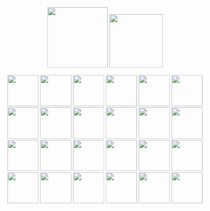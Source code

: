 <p align="center">
  <img height="136" src="https://github.com/amabilee/amabilee/blob/main/content.svg" />
  <a href="https://github.com/amabilee">
    <img height="120" src="https://github-readme-stats.vercel.app/api/top-langs/?username=amabilee&hide_progress=true&langs_count=6&theme=holi" />
  </a>
</p>

<div align="center">
  <img width="70" src="https://images-wixmp-ed30a86b8c4ca887773594c2.wixmp.com/f/3091ddbf-bd5e-48af-ad96-bb0f41831927/d339rh6-549281c8-a968-4379-96f5-62081df39df4.gif?token=eyJ0eXAiOiJKV1QiLCJhbGciOiJIUzI1NiJ9.eyJzdWIiOiJ1cm46YXBwOjdlMGQxODg5ODIyNjQzNzNhNWYwZDQxNWVhMGQyNmUwIiwiaXNzIjoidXJuOmFwcDo3ZTBkMTg4OTgyMjY0MzczYTVmMGQ0MTVlYTBkMjZlMCIsIm9iaiI6W1t7InBhdGgiOiJcL2ZcLzMwOTFkZGJmLWJkNWUtNDhhZi1hZDk2LWJiMGY0MTgzMTkyN1wvZDMzOXJoNi01NDkyODFjOC1hOTY4LTQzNzktOTZmNS02MjA4MWRmMzlkZjQuZ2lmIn1dXSwiYXVkIjpbInVybjpzZXJ2aWNlOmZpbGUuZG93bmxvYWQiXX0.6nxliny8LIGZJxjqUXrFShywWyjM2KgjGbbXlNvZcD8"/>
  <img width="70" src="https://images-wixmp-ed30a86b8c4ca887773594c2.wixmp.com/f/b073ef0e-79d5-4285-b825-66041ce032bd/ddmjgiu-ffabd3ea-764d-4374-99d5-a9221370c3ee.png?token=eyJ0eXAiOiJKV1QiLCJhbGciOiJIUzI1NiJ9.eyJzdWIiOiJ1cm46YXBwOjdlMGQxODg5ODIyNjQzNzNhNWYwZDQxNWVhMGQyNmUwIiwiaXNzIjoidXJuOmFwcDo3ZTBkMTg4OTgyMjY0MzczYTVmMGQ0MTVlYTBkMjZlMCIsIm9iaiI6W1t7InBhdGgiOiJcL2ZcL2IwNzNlZjBlLTc5ZDUtNDI4NS1iODI1LTY2MDQxY2UwMzJiZFwvZGRtamdpdS1mZmFiZDNlYS03NjRkLTQzNzQtOTlkNS1hOTIyMTM3MGMzZWUucG5nIn1dXSwiYXVkIjpbInVybjpzZXJ2aWNlOmZpbGUuZG93bmxvYWQiXX0.9epTIuFLfDSa0jMemTklSgMt9ZXnRPLpYLq9s2sFxUI"/>
  <img width="70" src="https://images-wixmp-ed30a86b8c4ca887773594c2.wixmp.com/f/4339409c-6983-4206-b8fd-20cb80a47b8f/d3jbqtd-3a62d4dc-f0cd-4647-a916-b97ded2c1831.png?token=eyJ0eXAiOiJKV1QiLCJhbGciOiJIUzI1NiJ9.eyJzdWIiOiJ1cm46YXBwOjdlMGQxODg5ODIyNjQzNzNhNWYwZDQxNWVhMGQyNmUwIiwiaXNzIjoidXJuOmFwcDo3ZTBkMTg4OTgyMjY0MzczYTVmMGQ0MTVlYTBkMjZlMCIsIm9iaiI6W1t7InBhdGgiOiJcL2ZcLzQzMzk0MDljLTY5ODMtNDIwNi1iOGZkLTIwY2I4MGE0N2I4ZlwvZDNqYnF0ZC0zYTYyZDRkYy1mMGNkLTQ2NDctYTkxNi1iOTdkZWQyYzE4MzEucG5nIn1dXSwiYXVkIjpbInVybjpzZXJ2aWNlOmZpbGUuZG93bmxvYWQiXX0.Sm0rYBOU-gKtnvu9M_U9KvFByv9jB-6F2YcmDmnIAoQ"/>
  <img width="70" src="https://images-wixmp-ed30a86b8c4ca887773594c2.wixmp.com/f/ac47b304-a641-4a41-96a6-921d418e5aa0/d28alm1-e699e0af-d5f3-4963-a10d-bd902f4ec1fd.gif?token=eyJ0eXAiOiJKV1QiLCJhbGciOiJIUzI1NiJ9.eyJzdWIiOiJ1cm46YXBwOjdlMGQxODg5ODIyNjQzNzNhNWYwZDQxNWVhMGQyNmUwIiwiaXNzIjoidXJuOmFwcDo3ZTBkMTg4OTgyMjY0MzczYTVmMGQ0MTVlYTBkMjZlMCIsIm9iaiI6W1t7InBhdGgiOiJcL2ZcL2FjNDdiMzA0LWE2NDEtNGE0MS05NmE2LTkyMWQ0MThlNWFhMFwvZDI4YWxtMS1lNjk5ZTBhZi1kNWYzLTQ5NjMtYTEwZC1iZDkwMmY0ZWMxZmQuZ2lmIn1dXSwiYXVkIjpbInVybjpzZXJ2aWNlOmZpbGUuZG93bmxvYWQiXX0.OI3H3K9rK5BI-8oH1L-YGyUUBhqD-fJfbYAUco_j5qs"/>
  <img width="70" src="https://images-wixmp-ed30a86b8c4ca887773594c2.wixmp.com/f/8df76d20-7c20-446f-a95f-cb37223813e2/da7b5aq-b6c685c1-0f5b-4e40-9725-830150d7889f.gif?token=eyJ0eXAiOiJKV1QiLCJhbGciOiJIUzI1NiJ9.eyJzdWIiOiJ1cm46YXBwOjdlMGQxODg5ODIyNjQzNzNhNWYwZDQxNWVhMGQyNmUwIiwiaXNzIjoidXJuOmFwcDo3ZTBkMTg4OTgyMjY0MzczYTVmMGQ0MTVlYTBkMjZlMCIsIm9iaiI6W1t7InBhdGgiOiJcL2ZcLzhkZjc2ZDIwLTdjMjAtNDQ2Zi1hOTVmLWNiMzcyMjM4MTNlMlwvZGE3YjVhcS1iNmM2ODVjMS0wZjViLTRlNDAtOTcyNS04MzAxNTBkNzg4OWYuZ2lmIn1dXSwiYXVkIjpbInVybjpzZXJ2aWNlOmZpbGUuZG93bmxvYWQiXX0.RNpoMsK2ZuqlKF3jMQIHOkJZyCaYWj3gypnK5CeWiNY"/>
  <img width="70" src="https://images-wixmp-ed30a86b8c4ca887773594c2.wixmp.com/f/fd695a56-b840-4407-bf9c-ea0939b5cb16/dbs8ezg-17e37aee-ac3a-45d3-ac43-5e669acc7ad7.gif?token=eyJ0eXAiOiJKV1QiLCJhbGciOiJIUzI1NiJ9.eyJzdWIiOiJ1cm46YXBwOjdlMGQxODg5ODIyNjQzNzNhNWYwZDQxNWVhMGQyNmUwIiwiaXNzIjoidXJuOmFwcDo3ZTBkMTg4OTgyMjY0MzczYTVmMGQ0MTVlYTBkMjZlMCIsIm9iaiI6W1t7InBhdGgiOiJcL2ZcL2ZkNjk1YTU2LWI4NDAtNDQwNy1iZjljLWVhMDkzOWI1Y2IxNlwvZGJzOGV6Zy0xN2UzN2FlZS1hYzNhLTQ1ZDMtYWM0My01ZTY2OWFjYzdhZDcuZ2lmIn1dXSwiYXVkIjpbInVybjpzZXJ2aWNlOmZpbGUuZG93bmxvYWQiXX0.fqJ_PZU2oCUi0waQcgsZDqYmRH_IbJ3nBFoNfPVW8Do"/>
  <img width="70" src="https://images-wixmp-ed30a86b8c4ca887773594c2.wixmp.com/f/59e332c6-d1c5-48c2-a5a3-d966c9a046f9/d1jivyh-4caa9a03-422d-4afe-8fbf-ab5a94074abb.gif?token=eyJ0eXAiOiJKV1QiLCJhbGciOiJIUzI1NiJ9.eyJzdWIiOiJ1cm46YXBwOjdlMGQxODg5ODIyNjQzNzNhNWYwZDQxNWVhMGQyNmUwIiwiaXNzIjoidXJuOmFwcDo3ZTBkMTg4OTgyMjY0MzczYTVmMGQ0MTVlYTBkMjZlMCIsIm9iaiI6W1t7InBhdGgiOiJcL2ZcLzU5ZTMzMmM2LWQxYzUtNDhjMi1hNWEzLWQ5NjZjOWEwNDZmOVwvZDFqaXZ5aC00Y2FhOWEwMy00MjJkLTRhZmUtOGZiZi1hYjVhOTQwNzRhYmIuZ2lmIn1dXSwiYXVkIjpbInVybjpzZXJ2aWNlOmZpbGUuZG93bmxvYWQiXX0.lQ8--XOKy2_Aujuw4ZN3x5bYajcUoZkXOG_S5xb7yps"/>
  <img width="70" src="https://images-wixmp-ed30a86b8c4ca887773594c2.wixmp.com/f/8aac6dd3-9081-4124-b7df-af171e3d586b/d1e16y3-4bafcb34-ecef-4c70-ae51-25597ce021c7.png?token=eyJ0eXAiOiJKV1QiLCJhbGciOiJIUzI1NiJ9.eyJzdWIiOiJ1cm46YXBwOjdlMGQxODg5ODIyNjQzNzNhNWYwZDQxNWVhMGQyNmUwIiwiaXNzIjoidXJuOmFwcDo3ZTBkMTg4OTgyMjY0MzczYTVmMGQ0MTVlYTBkMjZlMCIsIm9iaiI6W1t7InBhdGgiOiJcL2ZcLzhhYWM2ZGQzLTkwODEtNDEyNC1iN2RmLWFmMTcxZTNkNTg2YlwvZDFlMTZ5My00YmFmY2IzNC1lY2VmLTRjNzAtYWU1MS0yNTU5N2NlMDIxYzcucG5nIn1dXSwiYXVkIjpbInVybjpzZXJ2aWNlOmZpbGUuZG93bmxvYWQiXX0.f3PrNsU8-K2HLJhi7WYFQcCPEm7UDVJGUwBIy1AUHeU"/>
  <img width="70" src="https://images-wixmp-ed30a86b8c4ca887773594c2.wixmp.com/f/a37af78b-c155-4a48-b82d-84112bacd07e/d1wm2w3-be5ff023-7739-420d-9ebd-d3d85d1ed849.gif?token=eyJ0eXAiOiJKV1QiLCJhbGciOiJIUzI1NiJ9.eyJzdWIiOiJ1cm46YXBwOjdlMGQxODg5ODIyNjQzNzNhNWYwZDQxNWVhMGQyNmUwIiwiaXNzIjoidXJuOmFwcDo3ZTBkMTg4OTgyMjY0MzczYTVmMGQ0MTVlYTBkMjZlMCIsIm9iaiI6W1t7InBhdGgiOiJcL2ZcL2EzN2FmNzhiLWMxNTUtNGE0OC1iODJkLTg0MTEyYmFjZDA3ZVwvZDF3bTJ3My1iZTVmZjAyMy03NzM5LTQyMGQtOWViZC1kM2Q4NWQxZWQ4NDkuZ2lmIn1dXSwiYXVkIjpbInVybjpzZXJ2aWNlOmZpbGUuZG93bmxvYWQiXX0.0ujYYW1OzeQgR1fLv4w2FziZkl5o1oCGW5vb47Bv2sA"/>
  <img width="70" src="https://images-wixmp-ed30a86b8c4ca887773594c2.wixmp.com/f/528e458b-6d3e-41d1-aa13-9ce94a1255e7/d2o5kql-9ba3783a-d9b1-48bd-81dd-d6d3f694b95e.gif?token=eyJ0eXAiOiJKV1QiLCJhbGciOiJIUzI1NiJ9.eyJzdWIiOiJ1cm46YXBwOjdlMGQxODg5ODIyNjQzNzNhNWYwZDQxNWVhMGQyNmUwIiwiaXNzIjoidXJuOmFwcDo3ZTBkMTg4OTgyMjY0MzczYTVmMGQ0MTVlYTBkMjZlMCIsIm9iaiI6W1t7InBhdGgiOiJcL2ZcLzUyOGU0NThiLTZkM2UtNDFkMS1hYTEzLTljZTk0YTEyNTVlN1wvZDJvNWtxbC05YmEzNzgzYS1kOWIxLTQ4YmQtODFkZC1kNmQzZjY5NGI5NWUuZ2lmIn1dXSwiYXVkIjpbInVybjpzZXJ2aWNlOmZpbGUuZG93bmxvYWQiXX0.giZL_dPY_PwxYOA-wRuoOFHHB3HzQykKalutCqEAiNk"/>
  <img width="70" src="https://images-wixmp-ed30a86b8c4ca887773594c2.wixmp.com/f/e3815736-8243-41a3-a164-4ee2f3fa5131/d2lrpiz-087042e0-342f-4db9-b3da-c5e2a36c6351.gif?token=eyJ0eXAiOiJKV1QiLCJhbGciOiJIUzI1NiJ9.eyJzdWIiOiJ1cm46YXBwOjdlMGQxODg5ODIyNjQzNzNhNWYwZDQxNWVhMGQyNmUwIiwiaXNzIjoidXJuOmFwcDo3ZTBkMTg4OTgyMjY0MzczYTVmMGQ0MTVlYTBkMjZlMCIsIm9iaiI6W1t7InBhdGgiOiJcL2ZcL2UzODE1NzM2LTgyNDMtNDFhMy1hMTY0LTRlZTJmM2ZhNTEzMVwvZDJscnBpei0wODcwNDJlMC0zNDJmLTRkYjktYjNkYS1jNWUyYTM2YzYzNTEuZ2lmIn1dXSwiYXVkIjpbInVybjpzZXJ2aWNlOmZpbGUuZG93bmxvYWQiXX0.ppTRoTQB_v38C9fgTYJIobxO93YbyXxdalx9cInCWks"/>
  <img width="70" src="https://images-wixmp-ed30a86b8c4ca887773594c2.wixmp.com/f/dbec6980-bee8-4bbe-9a91-4814c17707a5/d1wlz5a-361bac1e-82b5-43b4-b2ce-2abdb7cdf8f3.png?token=eyJ0eXAiOiJKV1QiLCJhbGciOiJIUzI1NiJ9.eyJzdWIiOiJ1cm46YXBwOjdlMGQxODg5ODIyNjQzNzNhNWYwZDQxNWVhMGQyNmUwIiwiaXNzIjoidXJuOmFwcDo3ZTBkMTg4OTgyMjY0MzczYTVmMGQ0MTVlYTBkMjZlMCIsIm9iaiI6W1t7InBhdGgiOiJcL2ZcL2RiZWM2OTgwLWJlZTgtNGJiZS05YTkxLTQ4MTRjMTc3MDdhNVwvZDF3bHo1YS0zNjFiYWMxZS04MmI1LTQzYjQtYjJjZS0yYWJkYjdjZGY4ZjMucG5nIn1dXSwiYXVkIjpbInVybjpzZXJ2aWNlOmZpbGUuZG93bmxvYWQiXX0.F-PEE8Pgt5gynQs3KBIcPyrAur4pvDcIkX-R2NFj6ZI"/>
  <img width="70" src="https://images-wixmp-ed30a86b8c4ca887773594c2.wixmp.com/f/8f5967b9-fc84-45f6-a9c3-3938bfba7232/d6l6d9j-9e15c5fb-1c72-4c47-9100-d7ead1198573.png?token=eyJ0eXAiOiJKV1QiLCJhbGciOiJIUzI1NiJ9.eyJzdWIiOiJ1cm46YXBwOjdlMGQxODg5ODIyNjQzNzNhNWYwZDQxNWVhMGQyNmUwIiwiaXNzIjoidXJuOmFwcDo3ZTBkMTg4OTgyMjY0MzczYTVmMGQ0MTVlYTBkMjZlMCIsIm9iaiI6W1t7InBhdGgiOiJcL2ZcLzhmNTk2N2I5LWZjODQtNDVmNi1hOWMzLTM5MzhiZmJhNzIzMlwvZDZsNmQ5ai05ZTE1YzVmYi0xYzcyLTRjNDctOTEwMC1kN2VhZDExOTg1NzMucG5nIn1dXSwiYXVkIjpbInVybjpzZXJ2aWNlOmZpbGUuZG93bmxvYWQiXX0.KACjDT07g_NxY7dGuA7_3CXCkaxdbEmft6HNqwufgSU"/>
  <img width="70" src="https://images-wixmp-ed30a86b8c4ca887773594c2.wixmp.com/f/e2cab113-532d-45fb-a063-aeb3ae124643/d2n1bvd-bd2eeb3d-acbf-45de-85f4-67b6de411ed5.gif?token=eyJ0eXAiOiJKV1QiLCJhbGciOiJIUzI1NiJ9.eyJzdWIiOiJ1cm46YXBwOjdlMGQxODg5ODIyNjQzNzNhNWYwZDQxNWVhMGQyNmUwIiwiaXNzIjoidXJuOmFwcDo3ZTBkMTg4OTgyMjY0MzczYTVmMGQ0MTVlYTBkMjZlMCIsIm9iaiI6W1t7InBhdGgiOiJcL2ZcL2UyY2FiMTEzLTUzMmQtNDVmYi1hMDYzLWFlYjNhZTEyNDY0M1wvZDJuMWJ2ZC1iZDJlZWIzZC1hY2JmLTQ1ZGUtODVmNC02N2I2ZGU0MTFlZDUuZ2lmIn1dXSwiYXVkIjpbInVybjpzZXJ2aWNlOmZpbGUuZG93bmxvYWQiXX0.y8tW3xSYGpM5Ga_h_ZjvykluDYTD0AjdUgRlqBl-qHc"/>
  <img width="70" src="https://images-wixmp-ed30a86b8c4ca887773594c2.wixmp.com/f/be27b9ea-25ec-4ba8-88f7-5f9f4d22b622/d17p590-dfeac5b3-6a02-4714-a4da-5f2ffc54587e.png?token=eyJ0eXAiOiJKV1QiLCJhbGciOiJIUzI1NiJ9.eyJzdWIiOiJ1cm46YXBwOjdlMGQxODg5ODIyNjQzNzNhNWYwZDQxNWVhMGQyNmUwIiwiaXNzIjoidXJuOmFwcDo3ZTBkMTg4OTgyMjY0MzczYTVmMGQ0MTVlYTBkMjZlMCIsIm9iaiI6W1t7InBhdGgiOiJcL2ZcL2JlMjdiOWVhLTI1ZWMtNGJhOC04OGY3LTVmOWY0ZDIyYjYyMlwvZDE3cDU5MC1kZmVhYzViMy02YTAyLTQ3MTQtYTRkYS01ZjJmZmM1NDU4N2UucG5nIn1dXSwiYXVkIjpbInVybjpzZXJ2aWNlOmZpbGUuZG93bmxvYWQiXX0.hzspYIllFBKIff0R5ekwcfu0rK4ysoaFuQBUv4T_Hkk"/>
  <img width="70" src="https://images-wixmp-ed30a86b8c4ca887773594c2.wixmp.com/f/6e25b278-e53c-4c5b-a853-e317f119a16d/d219dwe-c38d5ea2-06a0-4180-adde-4ab91cd9cf55.png/v1/fill/w_99,h_56,q_80,strp/stamp__castlevania__juste__by_gypsy_rae_d219dwe-fullview.jpg?token=eyJ0eXAiOiJKV1QiLCJhbGciOiJIUzI1NiJ9.eyJzdWIiOiJ1cm46YXBwOjdlMGQxODg5ODIyNjQzNzNhNWYwZDQxNWVhMGQyNmUwIiwiaXNzIjoidXJuOmFwcDo3ZTBkMTg4OTgyMjY0MzczYTVmMGQ0MTVlYTBkMjZlMCIsIm9iaiI6W1t7ImhlaWdodCI6Ijw9NTYiLCJwYXRoIjoiXC9mXC82ZTI1YjI3OC1lNTNjLTRjNWItYTg1My1lMzE3ZjExOWExNmRcL2QyMTlkd2UtYzM4ZDVlYTItMDZhMC00MTgwLWFkZGUtNGFiOTFjZDljZjU1LnBuZyIsIndpZHRoIjoiPD05OSJ9XV0sImF1ZCI6WyJ1cm46c2VydmljZTppbWFnZS5vcGVyYXRpb25zIl19.q1LRxet-VqkRnclJNSfW1DxzCT4goqWVAgEsyOOcFww"/>
  <img width="70" src="https://images-wixmp-ed30a86b8c4ca887773594c2.wixmp.com/f/0023b03e-37a5-43d4-b37c-2b4cd591240d/dd0ty80-2b3ea594-ca48-4626-a763-dac867a18bf9.png?token=eyJ0eXAiOiJKV1QiLCJhbGciOiJIUzI1NiJ9.eyJzdWIiOiJ1cm46YXBwOjdlMGQxODg5ODIyNjQzNzNhNWYwZDQxNWVhMGQyNmUwIiwiaXNzIjoidXJuOmFwcDo3ZTBkMTg4OTgyMjY0MzczYTVmMGQ0MTVlYTBkMjZlMCIsIm9iaiI6W1t7InBhdGgiOiJcL2ZcLzAwMjNiMDNlLTM3YTUtNDNkNC1iMzdjLTJiNGNkNTkxMjQwZFwvZGQwdHk4MC0yYjNlYTU5NC1jYTQ4LTQ2MjYtYTc2My1kYWM4NjdhMThiZjkucG5nIn1dXSwiYXVkIjpbInVybjpzZXJ2aWNlOmZpbGUuZG93bmxvYWQiXX0.Bk_IfU95mPfVlFlCKnDAejUrkN0uX1v4Hq3XHHU4HS4"/>
  <img width="70" src="https://images-wixmp-ed30a86b8c4ca887773594c2.wixmp.com/f/9546b1ff-2100-435c-8bfb-4b8f96231d21/d5f0coj-78e5a638-541c-4f37-b9f9-5b9ba2cd4f72.png?token=eyJ0eXAiOiJKV1QiLCJhbGciOiJIUzI1NiJ9.eyJzdWIiOiJ1cm46YXBwOjdlMGQxODg5ODIyNjQzNzNhNWYwZDQxNWVhMGQyNmUwIiwiaXNzIjoidXJuOmFwcDo3ZTBkMTg4OTgyMjY0MzczYTVmMGQ0MTVlYTBkMjZlMCIsIm9iaiI6W1t7InBhdGgiOiJcL2ZcLzk1NDZiMWZmLTIxMDAtNDM1Yy04YmZiLTRiOGY5NjIzMWQyMVwvZDVmMGNvai03OGU1YTYzOC01NDFjLTRmMzctYjlmOS01YjliYTJjZDRmNzIucG5nIn1dXSwiYXVkIjpbInVybjpzZXJ2aWNlOmZpbGUuZG93bmxvYWQiXX0.ZkK5LH0KrZm-UDyCgVnQiG5V-zKGuj11ivMTYOx3h_U"/>
  <img width="70" src="https://images-wixmp-ed30a86b8c4ca887773594c2.wixmp.com/f/c7bceca1-e891-444b-ae6d-ed8dca08e2f7/d6ervse-588f78d3-2df9-4559-b368-6fa4f8fab604.gif?token=eyJ0eXAiOiJKV1QiLCJhbGciOiJIUzI1NiJ9.eyJzdWIiOiJ1cm46YXBwOjdlMGQxODg5ODIyNjQzNzNhNWYwZDQxNWVhMGQyNmUwIiwiaXNzIjoidXJuOmFwcDo3ZTBkMTg4OTgyMjY0MzczYTVmMGQ0MTVlYTBkMjZlMCIsIm9iaiI6W1t7InBhdGgiOiJcL2ZcL2M3YmNlY2ExLWU4OTEtNDQ0Yi1hZTZkLWVkOGRjYTA4ZTJmN1wvZDZlcnZzZS01ODhmNzhkMy0yZGY5LTQ1NTktYjM2OC02ZmE0ZjhmYWI2MDQuZ2lmIn1dXSwiYXVkIjpbInVybjpzZXJ2aWNlOmZpbGUuZG93bmxvYWQiXX0.Pg1oWBtOeJht9Gqs90dyhLpGnoP1vgM0spfMQdYRd3Y"/>
  <img width="70" src="https://images-wixmp-ed30a86b8c4ca887773594c2.wixmp.com/f/94ca6811-9d87-4b5b-bf56-09a43e02c0db/d6dwweq-ce5cd6c5-aa0c-48f9-a962-638d5db0ec9e.png?token=eyJ0eXAiOiJKV1QiLCJhbGciOiJIUzI1NiJ9.eyJzdWIiOiJ1cm46YXBwOjdlMGQxODg5ODIyNjQzNzNhNWYwZDQxNWVhMGQyNmUwIiwiaXNzIjoidXJuOmFwcDo3ZTBkMTg4OTgyMjY0MzczYTVmMGQ0MTVlYTBkMjZlMCIsIm9iaiI6W1t7InBhdGgiOiJcL2ZcLzk0Y2E2ODExLTlkODctNGI1Yi1iZjU2LTA5YTQzZTAyYzBkYlwvZDZkd3dlcS1jZTVjZDZjNS1hYTBjLTQ4ZjktYTk2Mi02MzhkNWRiMGVjOWUucG5nIn1dXSwiYXVkIjpbInVybjpzZXJ2aWNlOmZpbGUuZG93bmxvYWQiXX0.8cUs6WqSkTqSp9p1Tza3MxpPv7mowvWuHkGarWd_iPc"/>
  <img width="70" src="https://images-wixmp-ed30a86b8c4ca887773594c2.wixmp.com/f/0023b03e-37a5-43d4-b37c-2b4cd591240d/ddayq9j-94cc3a2c-70ff-44f0-bd27-06a5450c55c9.gif?token=eyJ0eXAiOiJKV1QiLCJhbGciOiJIUzI1NiJ9.eyJzdWIiOiJ1cm46YXBwOjdlMGQxODg5ODIyNjQzNzNhNWYwZDQxNWVhMGQyNmUwIiwiaXNzIjoidXJuOmFwcDo3ZTBkMTg4OTgyMjY0MzczYTVmMGQ0MTVlYTBkMjZlMCIsIm9iaiI6W1t7InBhdGgiOiJcL2ZcLzAwMjNiMDNlLTM3YTUtNDNkNC1iMzdjLTJiNGNkNTkxMjQwZFwvZGRheXE5ai05NGNjM2EyYy03MGZmLTQ0ZjAtYmQyNy0wNmE1NDUwYzU1YzkuZ2lmIn1dXSwiYXVkIjpbInVybjpzZXJ2aWNlOmZpbGUuZG93bmxvYWQiXX0.ZrB4th5DWCkuRTyst4bszNz_lFSq3WcwS-65BcJm_Sc"/>
  <img width="70" src="https://images-wixmp-ed30a86b8c4ca887773594c2.wixmp.com/f/728843c3-00c4-4871-9683-1b1881762d4a/d6scoeh-5263a352-f2c1-42a8-a8b7-ba293bae32ea.png?token=eyJ0eXAiOiJKV1QiLCJhbGciOiJIUzI1NiJ9.eyJzdWIiOiJ1cm46YXBwOjdlMGQxODg5ODIyNjQzNzNhNWYwZDQxNWVhMGQyNmUwIiwiaXNzIjoidXJuOmFwcDo3ZTBkMTg4OTgyMjY0MzczYTVmMGQ0MTVlYTBkMjZlMCIsIm9iaiI6W1t7InBhdGgiOiJcL2ZcLzcyODg0M2MzLTAwYzQtNDg3MS05NjgzLTFiMTg4MTc2MmQ0YVwvZDZzY29laC01MjYzYTM1Mi1mMmMxLTQyYTgtYThiNy1iYTI5M2JhZTMyZWEucG5nIn1dXSwiYXVkIjpbInVybjpzZXJ2aWNlOmZpbGUuZG93bmxvYWQiXX0.ClT8ekeBfUTkyb0mCs3kFcFNwlYpMeFiKR3kLHLxxCk"/>
  <img width="70" src="https://images-wixmp-ed30a86b8c4ca887773594c2.wixmp.com/f/a1802d07-f12d-424d-95ac-b06ef8821e15/d390koi-3638c639-9a1e-4968-93e8-1525b75926f3.png?token=eyJ0eXAiOiJKV1QiLCJhbGciOiJIUzI1NiJ9.eyJzdWIiOiJ1cm46YXBwOjdlMGQxODg5ODIyNjQzNzNhNWYwZDQxNWVhMGQyNmUwIiwiaXNzIjoidXJuOmFwcDo3ZTBkMTg4OTgyMjY0MzczYTVmMGQ0MTVlYTBkMjZlMCIsIm9iaiI6W1t7InBhdGgiOiJcL2ZcL2ExODAyZDA3LWYxMmQtNDI0ZC05NWFjLWIwNmVmODgyMWUxNVwvZDM5MGtvaS0zNjM4YzYzOS05YTFlLTQ5NjgtOTNlOC0xNTI1Yjc1OTI2ZjMucG5nIn1dXSwiYXVkIjpbInVybjpzZXJ2aWNlOmZpbGUuZG93bmxvYWQiXX0.iBBlJwu_Kwjt9h6y_DBsmKDKLMTHgivKkVgcKYzo1zI"/>
  <img width="70" src="https://images-wixmp-ed30a86b8c4ca887773594c2.wixmp.com/f/2a1b4b01-a74b-4d0e-936e-9016e759b93b/d1w1qmg-7adb2207-a2ff-4bd3-95e1-2174b0d10a4e.gif?token=eyJ0eXAiOiJKV1QiLCJhbGciOiJIUzI1NiJ9.eyJzdWIiOiJ1cm46YXBwOjdlMGQxODg5ODIyNjQzNzNhNWYwZDQxNWVhMGQyNmUwIiwiaXNzIjoidXJuOmFwcDo3ZTBkMTg4OTgyMjY0MzczYTVmMGQ0MTVlYTBkMjZlMCIsIm9iaiI6W1t7InBhdGgiOiJcL2ZcLzJhMWI0YjAxLWE3NGItNGQwZS05MzZlLTkwMTZlNzU5YjkzYlwvZDF3MXFtZy03YWRiMjIwNy1hMmZmLTRiZDMtOTVlMS0yMTc0YjBkMTBhNGUuZ2lmIn1dXSwiYXVkIjpbInVybjpzZXJ2aWNlOmZpbGUuZG93bmxvYWQiXX0.EyhvsUiPdCIQ000kydNwJQBfOzMKj4a6Pd0lpFCWB5o"/>
</div>
